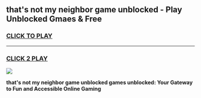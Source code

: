 
## that's not my neighbor game unblocked - Play Unblocked Gmaes & Free
<h3>
<a href="https://news.freeplayer.one?title=that's_not_my_neighbor_game_unblocked&ref=23F">CLICK TO PLAY</a></h3>
<hr>

<h3>
<a href="https://news.freeplayer.one?title=that's_not_my_neighbor_game_unblocked&ref=23F">CLICK 2 PLAY</a>
  
</h3>

<a href="https://news.freeplayer.one?title=that's_not_my_neighbor_game_unblocked&ref=23F/"><img src="https://clearcache.store/games.png"></a>


**that's not my neighbor game unblocked games unblocked: Your Gateway to Fun and Accessible Online Gaming**
